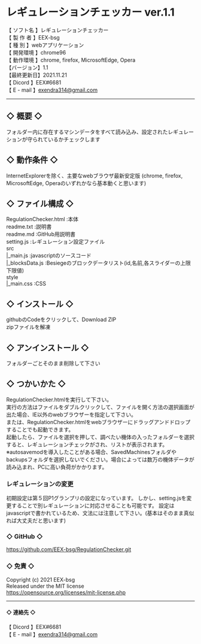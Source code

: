 # レギュレーションチェッカー  ver.1.1

【 ソフト名 】レギュレーションチェッカー  
【 製 作 者 】EEX-bsg  
【  種  別  】webアプリケーション   
【 開発環境 】chrome96  
【 動作環境 】chrome, firefox, MicrosoftEdge, Opera  
【バージョン】1.1  
【最終更新日】2021.11.21  
【  Dicord  】EEX#6681  
【 E - mail 】exendra314@gmail.com  

---------- ----------
## ◇ 概要 ◇
フォルダー内に存在するマシンデータをすべて読み込み、設定されたレギュレーションが守られているかチェックします

## ◇ 動作条件 ◇
InternetExplorerを除く、主要なwebブラウザ最新安定版
(chrome, firefox, MicrosoftEdge, Operaのいずれかなら基本動くと思います)

## ◇ ファイル構成 ◇
RegulationChecker.html :本体  
readme.txt             :説明書  
readme.md              :GitHub用説明書  
setting.js             :レギュレーション設定ファイル  
src  
  |_main.js            :javascriptのソースコード  
  |_blocksData.js      :Besiegeのブロックデータリスト(id,名前,各スライダーの上限下限値)  
style  
  |_main.css           :CSS  

## ◇ インストール ◇
githubのCodeをクリックして、Download ZIP  
zipファイルを解凍

## ◇ アンインストール ◇
フォルダーごとそのまま削除して下さい

## ◇ つかいかた ◇
RegulationChecker.htmlを実行して下さい。  
実行の方法はファイルをダブルクリックして、ファイルを開く方法の選択画面が出た場合、IE以外のwebブラウザーを指定して下さい。  
または、RegulationChecker.htmlをwebブラウザーにドラッグアンドドロップすることでも起動できます。  
起動したら、ファイルを選択を押して、調べたい機体の入ったフォルダーを選択すると、レギュレーションチェックがされ、リストが表示されます。  
※autosavemodを導入したことがある場合、SavedMachinesフォルダやbackupsフォルダを選択しないでください。場合によっては数万の機体データが読み込まれ、PCに高い負荷がかかります。  

### レギュレーションの変更
初期設定は第５回P1グランプリの設定になっています。
しかし、setting.jsを変更することで別レギュレーションに対応させることも可能です。
設定はjavascriptで書かれているため、文法には注意して下さい。(基本はそのまま真似れば大丈夫だと思います)

### ◇ GitHub ◇
https://github.com/EEX-bsg/RegulationChecker.git

### ◇ 免責 ◇
Copyright (c) 2021 EEX-bsg  
Released under the MIT license  
https://opensource.org/licenses/mit-license.php


----------
#### ◇ 連絡先 ◇
【  Dicord  】EEX#6681  
【 E - mail 】exendra314@gmail.com